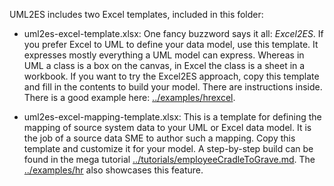 UML2ES includes two Excel templates, included in this folder:

- uml2es-excel-template.xlsx: One fancy buzzword says it all: *Excel2ES*. If you prefer Excel to UML to define your data model, use this template. It expresses mostly everything a UML model can express. Whereas in UML a class is a box on the canvas, in Excel the class is a sheet in a workbook. If you want to try the Excel2ES approach, copy this template and fill in the contents to build your model. There are instructions inside. There is a good example here: [../examples/hrexcel](../examples/hrexcel).

- uml2es-excel-mapping-template.xlsx: This is a template for defining the mapping of source system data to your UML or Excel data model. It is the job of a source data SME to author such a mapping. Copy this template and customize it for your model. A step-by-step build can be found in the mega tutorial [../tutorials/employeeCradleToGrave.md](../tutorials/employeeCradleToGrave.md). The [../examples/hr](../examples/hr) also showcases this feature.

